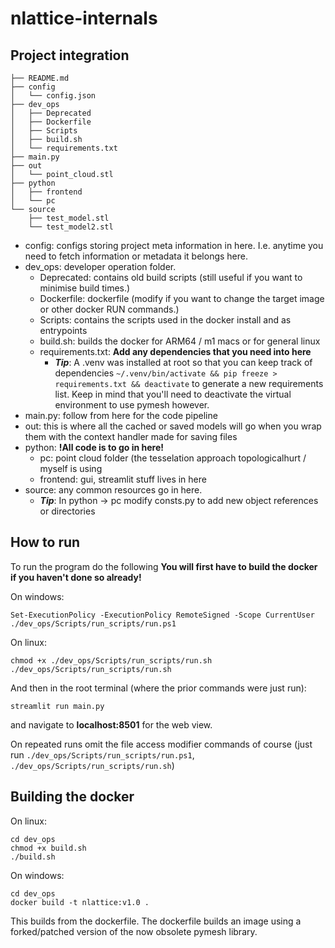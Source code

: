 # nlattice-internals

## Project integration

```
├── README.md
├── config
│   └── config.json
├── dev_ops
│   ├── Deprecated
│   ├── Dockerfile
│   ├── Scripts
│   ├── build.sh
│   └── requirements.txt
├── main.py
├── out
│   └── point_cloud.stl
├── python
│   ├── frontend
│   └── pc
└── source
    ├── test_model.stl
    └── test_model2.stl
```

- config: configs storing project meta information in here. I.e. anytime you need to fetch information or metadata it belongs here.
- dev_ops: developer operation folder.
  - Deprecated: contains old build scripts (still useful if you want to minimise build times.)
  - Dockerfile: dockerfile (modify if you want to change the target image or other docker RUN commands.)
  - Scripts: contains the scripts used in the docker install and as entrypoints
  - build.sh: builds the docker for ARM64 / m1 macs or for general linux
  - requirements.txt: **Add any dependencies that you need into here**
    - ***Tip***: A .venv was installed at root so that you can keep track of dependencies ```~/.venv/bin/activate && pip freeze > requirements.txt && deactivate``` to generate a new requirements     list. Keep in mind that you'll need to deactivate the virtual environment to use pymesh however.
- main.py: follow from here for the code pipeline
- out: this is where all the cached or saved models will go when you wrap them with the context handler made for saving files
- python: **!All code is to go in here!**
    - pc: point cloud folder (the tesselation approach topologicalhurt / myself is using
    - frontend: gui, streamlit stuff lives in here
- source: any common resources go in here.
    - ***Tip***: In python -> pc modify consts.py to add new object references or directories

## How to run 

To run the program do the following **You will first have to build the docker if you haven't done so already!**

On windows:
```
Set-ExecutionPolicy -ExecutionPolicy RemoteSigned -Scope CurrentUser
./dev_ops/Scripts/run_scripts/run.ps1
```

On linux:
```
chmod +x ./dev_ops/Scripts/run_scripts/run.sh
./dev_ops/Scripts/run_scripts/run.sh
```

And then in the root terminal (where the prior commands were just run):
```
streamlit run main.py
```
and navigate to **localhost:8501** for the web view.

On repeated runs omit the file access modifier commands of course (just run ```./dev_ops/Scripts/run_scripts/run.ps1```, ```./dev_ops/Scripts/run_scripts/run.sh```)

## Building the docker

On linux:
```
cd dev_ops
chmod +x build.sh
./build.sh
```

On windows:
```
cd dev_ops
docker build -t nlattice:v1.0 .
```

This builds from the dockerfile. The dockerfile builds an image using a forked/patched version of the now obsolete pymesh library.
